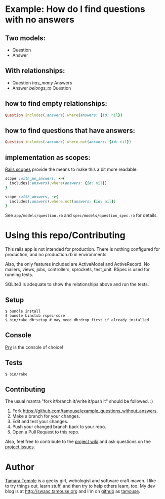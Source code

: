 # Example: How do I find questions with no answers

## Two models:

* Question
* Answer

## With relationships:

* Question *has_many* Answers
* Answer *belongs_to* Question

## how to find empty relationships:

``` ruby
Question.includes(:answers).where(answers: {id: nil})
```

## how to find questions that have answers:

``` ruby
Question.includes(:answers).where.not(answers: {id: nil})
```

## implementation as scopes:

[Rails scopes](http://api.rubyonrails.org/classes/ActiveRecord/Scoping/Named/ClassMethods.html#method-i-scope)
provide the means to make this a bit more readable:

``` ruby
scope :with_no_answers, ->{
  includes(:answers).where(answers: {id: nil})
}

scope :with_answers, ->{
  includes(:answers).where.not(answers: {id: nil})
}
```

See `app/models/question.rb` and `spec/models/question_spec.rb` for
details.

# Using this repo/Contributing

This rails app is not intended for production. There is nothing
configured for production, and no production.rb in environments.

Also, the only features included are ActiveModel and ActiveRecord. No
mailers, views, jobs, controllers, sprockets, test_unit. RSpec is used
for running tests.

SQLite3 is adequate to show the relationships above and run the tests.

## Setup

```
$ bundle install
$ bundle binstub rspec-core
$ bin/rake db:setup # may need db:drop first if already installed
```

## Console

[Pry](http://pryrepl.org) is the console of choice!

## Tests

```
$ bin/rake
```

## Contributing

The usual mantra "fork it/branch it/write it/push it" should be
followed. :)

1. Fork <https://github.com/tamouse/example_questions_without_answers>.
2. Make a branch for your changes.
3. Edit and test your changes.
4. Push your changed branch back to your repo.
5. Open a Pull Request to this repo.

Also, feel free to contribute to the
[project wiki](https://github.com/tamouse/example_questions_without_answers/wiki)
and ask questions on the
[project issues](https://github.com/tamouse/example_questions_without_answers/issues).


# Author

[Tamara Temple](http://about.me/tamouse) is a geeky girl, webologist
and software craft maven. I like to try things out, learn stuff, and
then try to help others learn, too. My dev blog is at
<http://swaac.tamouse.org> and I'm on [github](https://github.com) as
[tamouse](https://github.com/tamouse).
